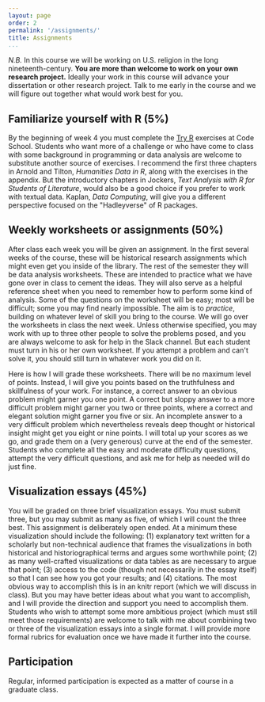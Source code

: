 ```yaml
---
layout: page
order: 2
permalink: '/assignments/'
title: Assignments
...
```


*N.B.* In this course we will be working on U.S. religion in the long nineteenth-century. **You are more than welcome to work on your own research project.** Ideally your work in this course will advance your dissertation or other research project. Talk to me early in the course and we will figure out together what would work best for you.

## Familiarize yourself with R (5%)

By the beginning of week 4 you must complete the [Try R](http://tryr.codeschool.com/) exercises at Code School. Students who want more of a challenge or who have come to class with some background in programming or data analysis are welcome to substitute another source of exercises. I recommend the first three chapters in Arnold and Tilton, *Humanities Data in R*, along with the exercises in the appendix. But the introductory chapters in Jockers, *Text Analysis with R for Students of Literature*, would also be a good choice if you prefer to work with textual data. Kaplan, *Data Computing*, will give you a different perspective focused on the "Hadleyverse" of R packages.

## Weekly worksheets or assignments (50%)

After class each week you will be given an assignment. In the first several weeks of the course, these will be historical research assignments which might even get you inside of the library. The rest of the semester they will be data analysis worksheets. These are intended to practice what we have gone over in class to cement the ideas. They will also serve as a helpful reference sheet when you need to remember how to perform some kind of analysis. Some of the questions on the worksheet will be easy; most will be difficult; some you may find nearly impossible. The aim is to *practice*, building on whatever level of skill you bring to the course. We will go over the worksheets in class the next week. Unless otherwise specified, you may work with up to three other people to solve the problems posed, and you are always welcome to ask for help in the Slack channel. But each student must turn in his or her own worksheet. If you attempt a problem and can't solve it, you should still turn in whatever work you did on it.

Here is how I will grade these worksheets. There will be no maximum level of points. Instead, I will give you points based on the truthfulness and skillfulness of your work. For instance, a correct answer to an obvious problem might garner you one point. A correct but sloppy answer to a more difficult problem might garner you two or three points, where a correct and elegant solution might garner you five or six. An incomplete answer to a very difficult problem which nevertheless reveals deep thought or historical insight might get you eight or nine points. I will total up your scores as we go, and grade them on a (very generous) curve at the end of the semester. Students who complete all the easy and moderate difficulty questions, attempt the very difficult questions, and ask me for help as needed will do just fine.

## Visualization essays (45%)

You will be graded on three brief visualization essays. You must submit three, but you may submit as many as five, of which I will count the three best. This assignment is deliberately open ended. At a minimum these visualization should include the following: (1) explanatory text written for a scholarly but non-technical audience that frames the visualizations in both historical and historiographical terms and argues some worthwhile point; (2) as many well-crafted visualizations or data tables as are necessary to argue that point; (3) access to the code (though not necessarily in the essay itself) so that I can see how you got your results; and (4) citations. The most obvious way to accomplish this is in an knitr report (which we will discuss in class). But you may have better ideas about what you want to accomplish, and I will provide the direction and support you need to accomplish them. Students who wish to attempt some more ambitious project (which must still meet those requirements) are welcome to talk with me about combining two or three of the visualization essays into a single format. I will provide more formal rubrics for evaluation once we have made it further into the course.

## Participation

Regular, informed participation is expected as a matter of course in a graduate class.
